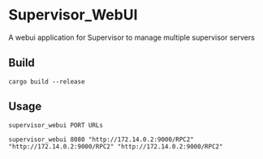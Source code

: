 # Supervisor_WebUI
A webui application for Supervisor to manage multiple supervisor servers

## Build
```shell
cargo build --release
```

## Usage
```shell
supervisor_webui PORT URLs
```
```shell
supervisor_webui 8080 "http://172.14.0.2:9000/RPC2" "http://172.14.0.2:9000/RPC2" "http://172.14.0.2:9000/RPC2" 
```